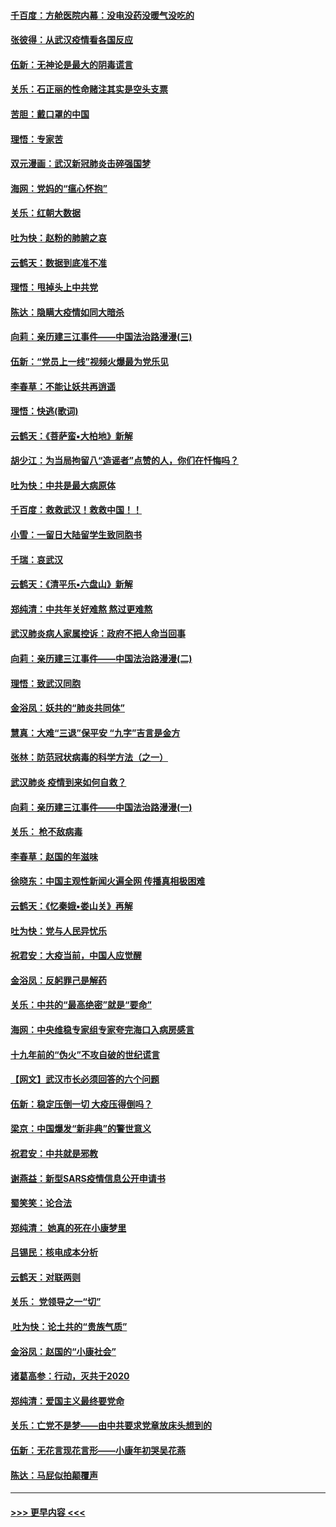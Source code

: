 #### [千百度：方舱医院内幕：没电没药没暖气没吃的](../pages/nsc993/n11850211.md?t=02071844) 
#### [张彼得：从武汉疫情看各国反应](../pages/nsc993/n11850102.md?t=02071844) 
#### [伍新：无神论是最大的阴毒谎言](../pages/nsc993/n11846129.md?t=02071844) 
#### [关乐：石正丽的性命赌注其实是空头支票](../pages/nsc993/n11846109.md?t=02071844) 
#### [苦胆：戴口罩的中国](../pages/nsc993/n11845576.md?t=02071844) 
#### [理悟：专家苦](../pages/nsc993/n11845564.md?t=02071844) 
#### [双元漫画：武汉新冠肺炎击碎强国梦](../pages/nsc993/n11843320.md?t=02071844) 
#### [海网：党妈的“瘟心怀抱”](../pages/nsc993/n11840740.md?t=02071844) 
#### [关乐：红朝大数据](../pages/nsc993/n11840675.md?t=02071844) 
#### [吐为快：赵粉的肺腑之哀](../pages/nsc993/n11840618.md?t=02071844) 
#### [云鹤天：数据到底准不准](../pages/nsc993/n11840325.md?t=02071844) 
#### [理悟：甩掉头上中共党](../pages/nsc993/n11838826.md?t=02071844) 
#### [陈达：隐瞒大疫情如同大暗杀](../pages/nsc993/n11838771.md?t=02071844) 
#### [向莉：亲历建三江事件——中国法治路漫漫(三)](../pages/nsc993/n11831825.md?t=02071844) 
#### [伍新：“党员上一线”视频火爆最为党乐见](../pages/nsc993/n11838200.md?t=02071844) 
#### [李春草：不能让妖共再逍遥](../pages/nsc993/n11838102.md?t=02071844) 
#### [理悟：快逃(歌词)](../pages/nsc993/n11838083.md?t=02071844) 
#### [云鹤天：《菩萨蛮▪大柏地》新解](../pages/nsc993/n11838059.md?t=02071844) 
#### [胡少江：为当局拘留八“造谣者”点赞的人，你们在忏悔吗？](../pages/nsc993/n11836801.md?t=02071844) 
#### [吐为快：中共是最大病原体](../pages/nsc993/n11836748.md?t=02071844) 
#### [千百度：救救武汉！救救中国！！](../pages/nsc993/n11836145.md?t=02071844) 
#### [小雪：一留日大陆留学生致同胞书](../pages/nsc993/n11834624.md?t=02071844) 
#### [千瑞：哀武汉](../pages/nsc993/n11833647.md?t=02071844) 
#### [云鹤天：《清平乐▪六盘山》新解](../pages/nsc993/n11833611.md?t=02071844) 
#### [郑纯清：中共年关好难熬 熬过更难熬](../pages/nsc993/n11833489.md?t=02071844) 
#### [武汉肺炎病人家属控诉：政府不把人命当回事](../pages/nsc993/n11833205.md?t=02071844) 
#### [向莉：亲历建三江事件——中国法治路漫漫(二)](../pages/nsc993/n11829102.md?t=02071844) 
#### [理悟：致武汉同胞](../pages/nsc993/n11831522.md?t=02071844) 
#### [金浴凤：妖共的“肺炎共同体”](../pages/nsc993/n11829448.md?t=02071844) 
#### [慧真：大难“三退”保平安 “九字”吉言是金方](../pages/nsc993/n11829501.md?t=02071844) 
#### [张林：防范冠状病毒的科学方法（之一）](../pages/nsc993/n11828618.md?t=02071844) 
#### [武汉肺炎 疫情到来如何自救？](../pages/nsc993/n11827632.md?t=02071844) 
#### [向莉：亲历建三江事件——中国法治路漫漫(一)](../pages/nsc993/n11827190.md?t=02071844) 
#### [关乐： 枪不敌病毒](../pages/nsc993/n11826746.md?t=02071844) 
#### [李春草：赵国的年滋味](../pages/nsc993/n11826321.md?t=02071844) 
#### [徐晓东：中国主观性新闻火遍全网 传播真相极困难](../pages/nsc993/n11826508.md?t=02071844) 
#### [云鹤天：《忆秦娥▪娄山关》再解](../pages/nsc993/n11824682.md?t=02071844) 
#### [吐为快：党与人民异忧乐](../pages/nsc993/n11824660.md?t=02071844) 
#### [祝君安：大疫当前，中国人应觉醒](../pages/nsc993/n11821946.md?t=02071844) 
#### [金浴凤：反躬罪己是解药](../pages/nsc993/n11820280.md?t=02071844) 
#### [关乐：中共的“最高绝密”就是“要命”](../pages/nsc993/n11816946.md?t=02071844) 
#### [海网：中央维稳专家组专家夸完海口入病房感言](../pages/nsc993/n11815138.md?t=02071844) 
#### [十九年前的“伪火”不攻自破的世纪谎言](../pages/nsc993/n11813238.md?t=02071844) 
#### [【网文】武汉市长必须回答的六个问题](../pages/nsc993/n11813848.md?t=02071844) 
#### [伍新：稳定压倒一切 大疫压得倒吗？](../pages/nsc993/n11812634.md?t=02071844) 
#### [梁京：中国爆发“新非典”的警世意义](../pages/nsc993/n11812554.md?t=02071844) 
#### [祝君安：中共就是邪教](../pages/nsc993/n11812431.md?t=02071844) 
#### [谢燕益：新型SARS疫情信息公开申请书](../pages/nsc993/n11808840.md?t=02071844) 
#### [蜀笑笑：论合法](../pages/nsc993/n11808064.md?t=02071844) 
#### [郑纯清： 她真的死在小康梦里](../pages/nsc993/n11806623.md?t=02071844) 
#### [吕锡民：核电成本分析](../pages/nsc993/n11806284.md?t=02071844) 
#### [云鹤天：对联两则](../pages/nsc993/n11805957.md?t=02071844) 
#### [关乐： 党领导之一“切”](../pages/nsc993/n11804505.md?t=02071844) 
#### [ 吐为快：论土共的“贵族气质”](../pages/nsc993/n11804490.md?t=02071844) 
#### [金浴凤：赵国的“小康社会”](../pages/nsc993/n11804452.md?t=02071844) 
#### [诸葛高参：行动，灭共于2020](../pages/nsc993/n11804120.md?t=02071844) 
#### [郑纯清：爱国主义最终要党命](../pages/nsc993/n11802197.md?t=02071844) 
#### [关乐：亡党不是梦——由中共要求党章放床头想到的](../pages/nsc993/n11802156.md?t=02071844) 
#### [伍新：无花言现花言形——小康年初哭吴花燕](../pages/nsc993/n11800044.md?t=02071844) 
#### [陈达：马屁似拍颠覆声](../pages/nsc993/n11800010.md?t=02071844) 

----
#### [ >>> 更早内容 <<< ](../indexes/nsc993-earlier.md)
